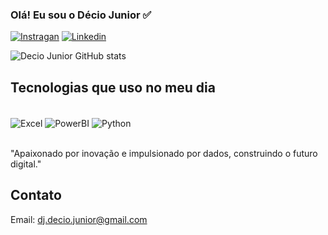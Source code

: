 ### Olá! Eu sou o Décio Junior ✅


[![Instragan](https://img.shields.io/badge/Instagram-E4405F?style=for-the-badge&logo=instagram&logoColor=white)](https://www.instagram.com/decio_juni0r/)
[![Linkedin](https://img.shields.io/badge/LinkedIn-0077B5?style=for-the-badge&logo=linkedin&logoColor=white)](https://www.linkedin.com/in/d%C3%A9cio-de-oliveira-barbosa-junior-decio-juni0r-a59a3527b/)

![Decio Junior GitHub stats](https://github-readme-stats.vercel.app/api?username=Decio-Juni0r&show_icons=true&theme=tokyonight)

## Tecnologias que uso no meu dia

<div style="Display: inline_block"><br/>
    <img align="center" alt="Excel" src="https://img.shields.io/badge/Microsoft_Excel-217346?style=for-the-badge&logo=microsoft-excel&logoColor=white" />
    <img align="center" alt="PowerBI" src="https://img.shields.io/badge/Microsoft_PowerPoint-B7472A?style=for-the-badge&logo=microsoft-powerpoint&logoColor=white" />
    <img align="center" alt="Python" src="https://img.shields.io/badge/Python-3776AB?style=for-the-badge&logo=python&logoColor=white" />
</div><br/>

"Apaixonado por inovação e impulsionado por dados, construindo o futuro digital."

## Contato

Email: dj.decio.junior@gmail.com
